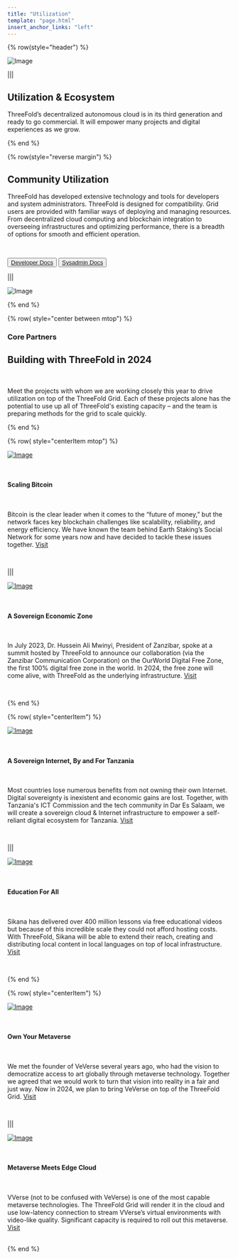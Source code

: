 ```yaml
---
title: "Utilization"
template: "page.html"
insert_anchor_links: "left"
---
```



<!-- section 1  -->

<div class="container mx-auto">

{% row(style="header") %}

![Image](header_ecosystem.png)

|||

## **Utilization & <span class="blue">Ecosystem**</span>

ThreeFold’s decentralized autonomous cloud is in its third generation and ready to go commercial. It will empower many projects and digital experiences as we grow.

{% end %}




<!-- section 2 (community utilization) -->

{% row(style="reverse margin") %}

## **Community Utilization**

ThreeFold has developed extensive technology and tools for developers and system administrators. ThreeFold is designed for compatibility. Grid users are provided with familiar ways of deploying and managing resources. From decentralized cloud computing and blockchain integration to overseeing infrastructures and optimizing performance, there is a breadth of options for smooth and efficient operation.

<br>

<button>[Developer Docs](https://www.manual.grid.tf/documentation/developers/developers.html)</button>
<button>[Sysadmin Docs](https://www.manual.grid.tf/documentation/system_administrators/system_administrators.html)</button>

|||

![Image](utilization_community.png#mx-auto)

{% end %}




<!-- section 3  -->

{% row( style="center between mtop") %}

### Core Partners
## **Building with ThreeFold in 2024**

<br>

Meet the projects with whom we are working closely this year to drive utilization on top of the ThreeFold Grid. Each of these projects alone has the potential to use up all of ThreeFold's existing capacity – and the team is preparing methods for the grid to scale quickly.

{% end %}


{% row( style="centerItem mtop") %}

<div class="my-2 lg:my-6">

<div class="shadow-md rounded-md border-solid border-2 border-gray-100 p-2 lg:p-4 my-0 lg:my-4">

[![Image](social_logo.png#icon#mx-auto)](/partners/social-network)

</div>

<br>

#### Scaling Bitcoin
<!-- ### <span class="blue">**Social Network**</span> -->

<br>

Bitcoin is the clear leader when it comes to the “future of money,” but the network faces key blockchain challenges like scalability, reliability, and energy efficiency. We have known the team behind Earth Staking’s Social Network for some years now and have decided to tackle these issues together. [Visit](/partners/social-network)

</div>

<br>

|||

<div class="my-2 lg:my-6">

<div class="shadow-md rounded-md border-solid border-2 border-gray-100 p-2 lg:p-4 my-0 lg:my-4">

[![Image](ourworld_logo.png#icon#mx-auto)](/partners/our-world-free-zone)

</div>

<br>

#### A Sovereign Economic Zone
<!-- ### <span class="blue">**OurWorld Free Zone**</span> -->

<br>

In July 2023, Dr. Hussein Ali Mwinyi, President of Zanzibar, spoke at a summit hosted by ThreeFold to announce our collaboration (via the Zanzibar Communication Corporation) on the OurWorld Digital Free Zone, the first 100% digital free zone in the world. In 2024, the free zone will come alive, with ThreeFold as the underlying infrastructure. [Visit](/partners/our-world-free-zone)

</div>

<br>

{% end %}


{% row( style="centerItem") %}

<div class="my-2 lg:my-6">

<div class="shadow-md rounded-md border-solid border-2 border-gray-100 p-2 lg:p-4 my-0 lg:my-4">

[![Image](ict_logo.png#icon#mx-auto)](/partners/tanzania-sovereign-internet)

</div>

<br>

#### A Sovereign Internet, By and For Tanzania
<!-- ### <span class="blue">**ICT Commission (TZ)**</span> -->

<br>

Most countries lose numerous benefits from not owning their own Internet. Digital sovereignty is inexistent and economic gains are lost. Together, with Tanzania's ICT Commission and the tech community in Dar Es Salaam, we will create a sovereign cloud & Internet infrastructure to empower a self-reliant digital ecosystem for Tanzania. [Visit](/partners/tanzania-sovereign-internet)

</div>

<br>

|||

<div class="my-2 lg:my-6">

<div class="shadow-md rounded-md border-solid border-2 border-gray-100 p-2 lg:p-4 my-0 lg:my-4">

[![Image](sikana_logo.png#icon#mx-auto)](/partners/sikana)

</div>

<br>

#### Education For All
<!-- ### <span class="blue">**Sikana**</span> -->

<br>

Sikana has delivered over 400 million lessons via free educational videos but because of this incredible scale they could not afford hosting costs. With ThreeFold, Sikana will be able to extend their reach, creating and distributing local content in local languages on top of local infrastructure. [Visit](/partners/sikana)

</div>

<br>

{% end %}

{% row( style="centerItem") %}

<div class="my-2 lg:my-6">

<div class="shadow-md rounded-md border-solid border-2 border-gray-100 p-2 lg:p-4 my-0 lg:my-4">

[![Image](veverse_logo.png#icon#mx-auto)](/partners/veverse)

</div>
<br>

#### Own Your Metaverse
<!-- ### <span class="blue">**VeVerse**</span> -->

<br>

We met the founder of VeVerse several years ago, who had the vision to democratize access to art globally through metaverse technology. Together we agreed that we would work to turn that vision into reality in a fair and just way. Now in 2024, we plan to bring VeVerse on top of the ThreeFold Grid. [Visit](/partners/veverse) 

</div>

<br>

|||

<div class="my-2 lg:my-6">

<div class="shadow-md rounded-md border-solid border-2 border-gray-100 p-2 lg:p-4 my-0 lg:my-4">

[![Image](vverse_logo.png#icon#mx-auto)](/partners/vverse)

</div>
<br>

#### Metaverse Meets Edge Cloud
<!-- ### <span class="blue">**VVerse**</span> -->

<br>

VVerse (not to be confused with VeVerse) is one of the most capable metaverse technologies. The ThreeFold Grid will render it in the cloud and use low-latency connection to stream VVerse’s virtual environments with video-like quality. Significant capacity is required to roll out this metaverse. [Visit](/partners/vverse) 

</div>

<br>
{% end %}


</div>